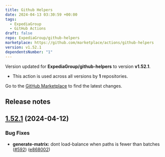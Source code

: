 ```yaml
---
title: Github Helpers
date: 2024-04-13 03:30:59 +00:00
tags:
  - ExpediaGroup
  - GitHub Actions
draft: false
repo: ExpediaGroup/github-helpers
marketplace: https://github.com/marketplace/actions/github-helpers
version: v1.52.1
dependentsNumber: "1"
---
```



Version updated for **ExpediaGroup/github-helpers** to version **v1.52.1**.
- This action is used across all versions by **1** repositories.

Go to the [GitHub Marketplace](https://github.com/marketplace/actions/github-helpers) to find the latest changes.

## Release notes

## [1.52.1](https://github.com/ExpediaGroup/github-helpers/compare/v1.52.0...v1.52.1) (2024-04-12)


### Bug Fixes

* **generate-matrix:** dont load-balance when paths is fewer than batches ([#592](https://github.com/ExpediaGroup/github-helpers/issues/592)) ([e868002](https://github.com/ExpediaGroup/github-helpers/commit/e8680027d07b8049caa01b60898e611fe6a5edd8))





